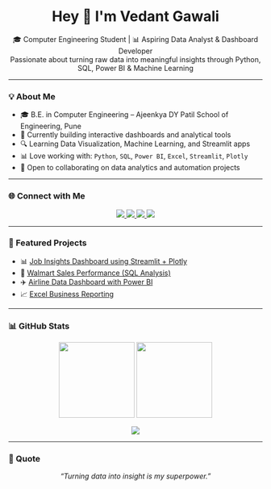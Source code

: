 <h1 align="center">Hey 👋 I'm Vedant Gawali</h1>

<p align="center">
  🎓 Computer Engineering Student | 📊 Aspiring Data Analyst & Dashboard Developer<br>
  Passionate about turning raw data into meaningful insights through Python, SQL, Power BI & Machine Learning
</p>

---

### 💡 About Me

- 🎓 B.E. in Computer Engineering – Ajeenkya DY Patil School of Engineering, Pune  
- 💼 Currently building interactive dashboards and analytical tools  
- 🔍 Learning Data Visualization, Machine Learning, and Streamlit apps  
- 📊 Love working with: `Python`, `SQL`, `Power BI`, `Excel`, `Streamlit`, `Plotly`  
- 🚀 Open to collaborating on data analytics and automation projects  

---

### 🌐 Connect with Me

<p align="center">
  <a href="https://www.linkedin.com/in/vedant-gawali-210b02289" target="_blank">
    <img src="https://img.shields.io/badge/LinkedIn-%230077B5.svg?style=for-the-badge&logo=linkedin&logoColor=white" />
  </a>
  <a href="https://leetcode.com/u/Vedantgawali35/" target="_blank">
    <img src="https://img.shields.io/badge/LeetCode-%23000000.svg?style=for-the-badge&logo=LeetCode&logoColor=yellow" />
  </a>
  <a href="mailto:vedantgawali294@gmail.com">
    <img src="https://img.shields.io/badge/Gmail-%23EA4335.svg?style=for-the-badge&logo=gmail&logoColor=white" />
  </a>
  <a href="https://github.com/Vedantgawali294">
    <img src="https://img.shields.io/badge/GitHub-%2312100E.svg?style=for-the-badge&logo=github&logoColor=white" />
  </a>
</p>

---

### 🚀 Featured Projects

- 📊 [Job Insights Dashboard using Streamlit + Plotly](https://github.com/Vedantgawali294/Streamlit-Job-Dashboard)  
- 🧾 [Walmart Sales Performance (SQL Analysis)](https://github.com/Vedantgawali294/Walmart-Sales-SQL)  
- ✈️ [Airline Data Dashboard with Power BI](https://github.com/Vedantgawali294/Airline-PowerBI-Dashboard)  
- 📈 [Excel Business Reporting](https://github.com/Vedantgawali294/Excel-Data-Analysis)

---

### 📊 GitHub Stats

<p align="center">
  <img src="https://github-readme-stats.vercel.app/api?username=Vedantgawali294&show_icons=true&theme=radical" height="150" />
  <img src="https://streak-stats.demolab.com?user=Vedantgawali294&theme=radical&date_format=M%20j%5B%2C%20Y%5D" height="150" />
</p>

<p align="center">
  <img src="https://github-readme-stats.vercel.app/api/top-langs/?username=Vedantgawali294&layout=compact&theme=radical" />
</p>

---

### 🧠 Quote

<p align="center">
  <i>“Turning data into insight is my superpower.”</i>
</p>
